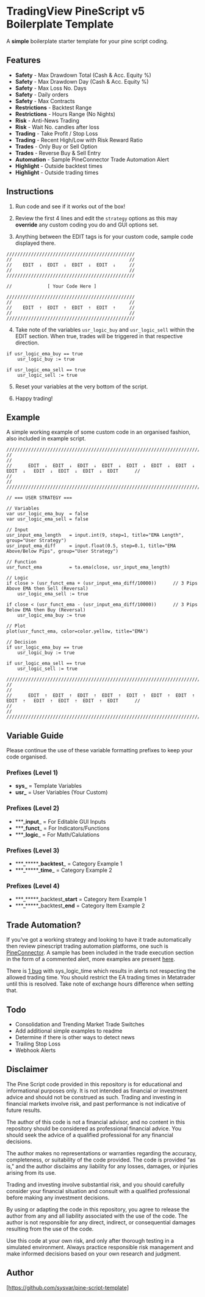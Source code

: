 # TradingView PineScript v5 Boilerplate Template
A **simple** boilerplate starter template for your pine script coding.

## Features
* **Safety** - Max Drawdown Total (Cash & Acc. Equity %)
* **Safety** - Max Drawdown Day (Cash & Acc. Equity %)
* **Safety** - Max Loss No. Days
* **Safety** - Daily orders
* **Safety** - Max Contracts
* **Restrictions** - Backtest Range
* **Restrictions** - Hours Range (No Nights)
* **Risk** - Anti-News Trading
* **Risk** - Wait No. candles after loss 
* **Trading** - Take Profit / Stop Loss
* **Trading** - Recent High/Low with Risk Reward Ratio
* **Trades** - Only Buy or Sell Option
* **Trades** - Reverse Buy & Sell Entry
* **Automation** - Sample PineConnector Trade Automation Alert
* **Highlight** - Outside backtest times
* **Highlight** - Outside trading times


## Instructions
1. Run code and see if it works out of the box!

2. Review the first 4 lines and edit the `strategy` options as this may **override** any custom coding you do and GUI options set.

3. Anything between the EDIT tags is for your custom code, sample code displayed there.

```
///////////////////////////////////////////////
//                                           //
//    EDIT  ⇣  EDIT  ⇣  EDIT  ⇣  EDIT  ⇣     //
//                                           //
///////////////////////////////////////////////

//             [ Your Code Here ]

///////////////////////////////////////////////
//                                           //
//    EDIT  ⇡  EDIT  ⇡  EDIT  ⇡  EDIT  ⇡     //
//                                           //
///////////////////////////////////////////////
```

4. Take note of the variables `usr_logic_buy` and `usr_logic_sell` within the EDIT section. When true, trades will be triggered in that respective direction.

```
if usr_logic_ema_buy == true
    usr_logic_buy := true

if usr_logic_ema_sell == true
    usr_logic_sell := true
```

5. Reset your variables at the very bottom of the script. 

6. Happy trading!

## Example
A simple working example of some custom code in an organised fashion, also included in example script.

```
////////////////////////////////////////////////////////////////////////////////////////////////////////////////////////
//                                                                                                                    //
//      EDIT  ⇣  EDIT  ⇣  EDIT  ⇣  EDIT  ⇣  EDIT  ⇣  EDIT  ⇣  EDIT  ⇣  EDIT  ⇣   EDIT  ⇣  EDIT  ⇣  EDIT  ⇣  EDIT      //
//                                                                                                                    //
////////////////////////////////////////////////////////////////////////////////////////////////////////////////////////

// === USER STRATEGY ===

// Variables
var usr_logic_ema_buy  = false
var usr_logic_ema_sell = false

// Input
usr_input_ema_length   = input.int(9, step=1, title="EMA Length", group="User Strategy")
usr_input_ema_diff     = input.float(0.5, step=0.1, title="EMA Above/Below Pips", group="User Strategy")

// Function
usr_funct_ema          = ta.ema(close, usr_input_ema_length)

// Logic
if close > (usr_funct_ema + (usr_input_ema_diff/10000))      // 3 Pips Above EMA then Sell (Reversal)
    usr_logic_ema_sell := true

if close < (usr_funct_ema - (usr_input_ema_diff/10000))      // 3 Pips Below EMA then Buy (Reversal)
    usr_logic_ema_buy := true

// Plot
plot(usr_funct_ema, color=color.yellow, title="EMA")

// Decision
if usr_logic_ema_buy == true
    usr_logic_buy := true

if usr_logic_ema_sell == true
    usr_logic_sell := true

////////////////////////////////////////////////////////////////////////////////////////////////////////////////////////
//                                                                                                                    //
//      EDIT  ⇡  EDIT  ⇡  EDIT  ⇡  EDIT  ⇡  EDIT  ⇡  EDIT  ⇡  EDIT  ⇡  EDIT  ⇡   EDIT  ⇡  EDIT  ⇡  EDIT  ⇡  EDIT      //
//                                                                                                                    //
////////////////////////////////////////////////////////////////////////////////////////////////////////////////////////
```

## Variable Guide
Please continue the use of these variable formatting prefixes to keep your code organised.

### Prefixes (Level 1)
 - **sys_** = Template Variables
 - **usr_** = User Variables (Your Custom)

### Prefixes (Level 2)
 - \*\*\*_**input**\_ = For Editable GUI Inputs
 - \*\*\*_**funct**\_ = For Indicators/Functions
 - \*\*\*_**logic**\_ = For Math/Calulations

### Prefixes (Level 3)
 - \*\*\*_\*\*\*\*\*\_**backtest**\_ = Category Example 1
 - \*\*\*_\*\*\*\*\*\_**time**\_ = Category Example 2

### Prefixes (Level 4)
 - \*\*\*_\*\*\*\*\*\_backtest\_**start** = Category Item Example 1
 - \*\*\*_\*\*\*\*\*\_backtest\_**end** = Category Item Example 2

## Trade Automation?
If you've got a working strategy and looking to have it trade automatically then review pinescript trading automation platforms, one such is [PineConnector](https://www.pineconnector.com/). A sample has been included in the trade execution section in the form of a commented alert, more examples are present [here](https://www.tradingview.com/script/8XxtDrdc-PineConnector-Adding-alert-and-plotshape/).

There is [1 bug](https://github.com/sysvar/pine-script-template/issues/1) with sys_logic_time which results in alerts not respecting the allowed trading time. You should restrict the EA trading times in Metatrader until this is resolved. Take note of exchange hours difference when setting that.

## Todo
* Consolidation and Trending Market Trade Switches
* Add additional simple examples to readme
* Determine if there is other ways to detect news
* Trailing Stop Loss
* Webhook Alerts

## Disclaimer
The Pine Script code provided in this repository is for educational and informational purposes only. It is not intended as financial or investment advice and should not be construed as such. Trading and investing in financial markets involve risk, and past performance is not indicative of future results.

The author of this code is not a financial advisor, and no content in this repository should be considered as professional financial advice. You should seek the advice of a qualified professional for any financial decisions.

The author makes no representations or warranties regarding the accuracy, completeness, or suitability of the code provided. The code is provided "as is," and the author disclaims any liability for any losses, damages, or injuries arising from its use.

Trading and investing involve substantial risk, and you should carefully consider your financial situation and consult with a qualified professional before making any investment decisions.

By using or adapting the code in this repository, you agree to release the author from any and all liability associated with the use of the code. The author is not responsible for any direct, indirect, or consequential damages resulting from the use of the code.

Use this code at your own risk, and only after thorough testing in a simulated environment. Always practice responsible risk management and make informed decisions based on your own research and judgment.

## Author
[https://github.com/sysvar/pine-script-template]
